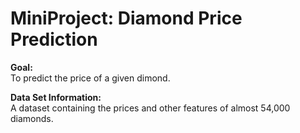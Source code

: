 # MiniProject: Diamond Price Prediction

**Goal:**<br>
To predict the price of a given dimond.

**Data Set Information:**<br>
A dataset containing the prices and other features of almost 54,000 diamonds.


